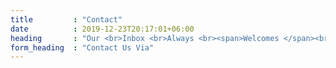 ```yaml
---
title         : "Contact"
date          : 2019-12-23T20:17:01+06:00
heading       : "Our <br>Inbox <br>Always <br><span>Welcomes </span><br>You"
form_heading  : "Contact Us Via"
---
```


